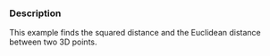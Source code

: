 ### Description

This example finds the squared distance and the Euclidean distance between two 3D points.
